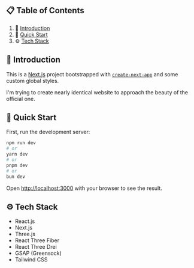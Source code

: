 ## 📋 <a name="table">Table of Contents</a>

1. 📖 [Introduction](#introduction)
2. 📢 [Quick Start](#quick-start)
3. ⚙️ [Tech Stack](#tech-stack)

## <a name="introduction">📖 Introduction </a>

This is a [Next.js](https://nextjs.org/) project bootstrapped with [`create-next-app`](https://github.com/vercel/next.js/tree/canary/packages/create-next-app) and some custom global styles.

I'm trying to create nearly identical website to approach the beauty of the official one.

## <a name="quick-start">📢 Quick Start </a>

First, run the development server:

```bash
npm run dev
# or
yarn dev
# or
pnpm dev
# or
bun dev
```

Open [http://localhost:3000](http://localhost:3000) with your browser to see the result.

## <a name="tech-stack">⚙️ Tech Stack</a>

- React.js
- Next.js
- Three.js
- React Three Fiber
- React Three Drei
- GSAP (Greensock)
- Tailwind CSS
